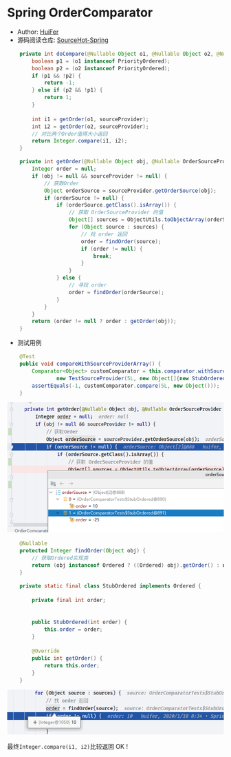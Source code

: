 # Spring OrderComparator
- Author: [HuiFer](https://github.com/huifer)
- 源码阅读仓库: [SourceHot-Spring](https://github.com/SourceHot/spring-framework-read)


```java
    private int doCompare(@Nullable Object o1, @Nullable Object o2, @Nullable OrderSourceProvider sourceProvider) {
        boolean p1 = (o1 instanceof PriorityOrdered);
        boolean p2 = (o2 instanceof PriorityOrdered);
        if (p1 && !p2) {
            return -1;
        } else if (p2 && !p1) {
            return 1;
        }

        int i1 = getOrder(o1, sourceProvider);
        int i2 = getOrder(o2, sourceProvider);
        // 对比两个Order值得大小返回
        return Integer.compare(i1, i2);
    }

```

```java
    private int getOrder(@Nullable Object obj, @Nullable OrderSourceProvider sourceProvider) {
        Integer order = null;
        if (obj != null && sourceProvider != null) {
            // 获取Order
            Object orderSource = sourceProvider.getOrderSource(obj);
            if (orderSource != null) {
                if (orderSource.getClass().isArray()) {
                    // 获取 OrderSourceProvider 的值
                    Object[] sources = ObjectUtils.toObjectArray(orderSource);
                    for (Object source : sources) {
                        // 找 order 返回
                        order = findOrder(source);
                        if (order != null) {
                            break;
                        }
                    }
                } else {
                    // 寻找 order
                    order = findOrder(orderSource);
                }
            }
        }
        return (order != null ? order : getOrder(obj));
    }

```

- 测试用例
```java
    @Test
    public void compareWithSourceProviderArray() {
        Comparator<Object> customComparator = this.comparator.withSourceProvider(
                new TestSourceProvider(5L, new Object[]{new StubOrdered(10), new StubOrdered(-25)}));
        assertEquals(-1, customComparator.compare(5L, new Object()));
    }

```

![image-20200116141838601](../../../images/spring/image-20200116141838601.png)



```java
    @Nullable
    protected Integer findOrder(Object obj) {
        // 获取Ordered实现类
        return (obj instanceof Ordered ? ((Ordered) obj).getOrder() : null);
    }

```

```java
    private static final class StubOrdered implements Ordered {

        private final int order;


        public StubOrdered(int order) {
            this.order = order;
        }

        @Override
        public int getOrder() {
            return this.order;
        }
    }

```

![image-20200116141932486](../../../images/spring/image-20200116141932486.png)



最终`Integer.compare(i1, i2)`比较返回 OK ! 